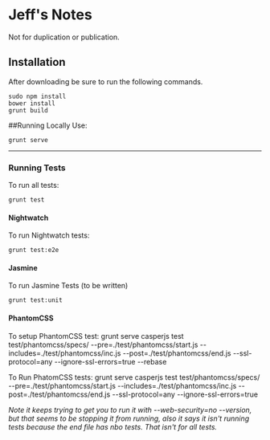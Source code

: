 # Jeff's Notes

Not for duplication or publication.

## Installation
After downloading be sure to run the following commands.

	sudo npm install
	bower install
	grunt build

##Running Locally
Use:

	grunt serve

---

### Running Tests
To run all tests:

	grunt test

#### Nightwatch
To run Nightwatch tests:

	grunt test:e2e

#### Jasmine
To run Jasmine Tests (to be written)

	grunt test:unit

#### PhantomCSS
To setup PhantomCSS test:
	grunt serve
	casperjs test test/phantomcss/specs/ --pre=./test/phantomcss/start.js --includes=./test/phantomcss/inc.js --post=./test/phantomcss/end.js  --ssl-protocol=any --ignore-ssl-errors=true --rebase

To Run PhatomCSS tests:
	grunt serve
	casperjs test test/phantomcss/specs/ --pre=./test/phantomcss/start.js --includes=./test/phantomcss/inc.js --post=./test/phantomcss/end.js  --ssl-protocol=any --ignore-ssl-errors=true

*Note it keeps trying to get you to run it with --web-security=no --version, but that seems to be stopping it from running, also it says it isn't running tests because the end file has nbo tests. That isn't for all tests.*